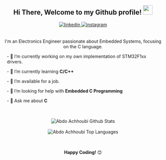 <div align="center">
  <h2> Hi There, Welcome to my Github profile! <img src="https://github.com/abdoachhoubi/abdoachhoubi/blob/main/gifs/Hi.gif" width="30"></h2>
  <a href="https://www.linkedin.com/in/kelvin-arath-garc%C3%ADa-gonz%C3%A1lez-a3ab0a248/?locale=es_ES" target="_blank">
    <img src="https://img.shields.io/badge/linkedin-%2300acee.svg?color=405DE6&style=for-the-badge&logo=linkedin&logoColor=white" alt="linkedin" style="margin-bottom: 5px;" />
  </a>
  <a href="https://www.instagram.com/arathhh8/" target="_blank">
    <img src="https://img.shields.io/badge/instagram-%ff5851db.svg?color=C13584&style=for-the-badge&logo=instagram&logoColor=white" alt="instagram" style="margin-bottom: 5px;" />
  </a>
  <br />
  <br />

  I'm an Electronics Engineer passionate about Embedded Systems, focusing on the C language.
  <br />

<div style="text-align: left; margin-left: 10px;">
  <p>- 🔭 I’m currently working on my own implementation of STM32F1xx drivers.</p>
  <p>- 🌱 I’m currently learning <strong>C/C++</strong></p>
  <p>- 🤝 I’m available for a job.</p>
  <p>- 🤔 I’m looking for help with <strong>Embedded C Programming</strong></p>
  <p>- 💬 Ask me about <strong>C</strong></p>
</div>
  <br />
  <br />
  <img align="center" src="https://github-readme-stats.vercel.app/api?username=abdoachhoubi&include_all_commits=true&count_private=true&show_icons=true&line_height=30&title_color=CDB4DB&icon_color=CDB4DB&text_color=D3D3D3&bg_color=0A0A0A" alt="Abdo Achhoubi Github Stats">
  <br />
  <br />
  <img src="https://github-readme-stats.vercel.app/api/top-langs/?username=abdoachhoubi&layout=compact&theme=dark&bg_color=0A0A0A" alt="Abdo Achhoubi Top Languages"/>
  <br />
  <br />
  <br />

  **Happy Coding!** 😊
</div>


